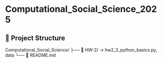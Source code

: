 # Computational_Social_Science_2025
## 📂 Project Structure
Computational_Social_Science/
├── 📓 HW-2/ → hw2_3_python_basics.py, data
└── 📘 README.md
